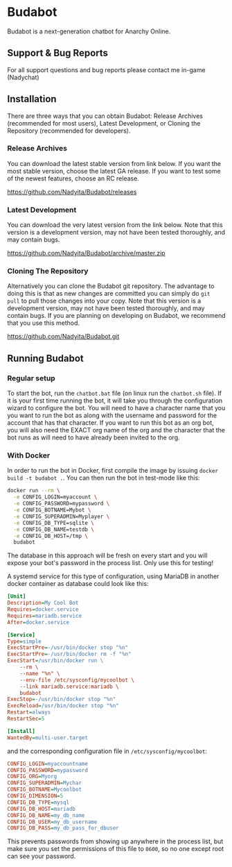 # Budabot #

Budabot is a next-generation chatbot for Anarchy Online.

## Support & Bug Reports ##

For all support questions and bug reports please contact me in-game (Nadychat)

## Installation ##

There are three ways that you can obtain Budabot: Release Archives (recommended for most users), Latest Development, or Cloning the Repository (recommended for developers).

### Release Archives ###

You can download the latest stable version from link below. If you want the most stable version, choose the latest GA release.  If you want to test some of the newest features, choose an RC release.

<https://github.com/Nadyita/Budabot/releases>

### Latest Development ###

You can download the very latest version from the link below.  Note that this version is a development version, may not have been tested thoroughly, and may contain bugs.

<https://github.com/Nadyita/Budabot/archive/master.zip>

### Cloning The Repository ###

Alternatively you can clone the Budabot git repository. The advantage to doing this is that as new changes are committed you can simply do `git pull` to pull those changes into your copy. Note that this version is a development version, may not have been tested thoroughly, and may contain bugs. If you are planning on developing on Budabot, we recommend that you use this method.

<https://github.com/Nadyita/Budabot.git>

## Running Budabot ##

### Regular setup ###

To start the bot, run the ```chatbot.bat``` file (on linux run the ```chatbot.sh``` file). If it is your first time running the bot, it will take you through the configuration wizard to configure the bot. You will need to have a character name that you you want to run the bot as along with the username and password for the account that has that character. If you want to run this bot as an org bot, you will also need the EXACT org name of the org and the character that the bot runs as will need to have already been invited to the org.

### With Docker ###

In order to run the bot in Docker, first compile the image by issuing `docker build -t budabot .`.
You can then run the bot in test-mode like this:

```bash
docker run --rm \
  -e CONFIG_LOGIN=myaccount \
  -e CONFIG_PASSWORD=mypassword \
  -e CONFIG_BOTNAME=Mybot \
  -e CONFIG_SUPERADMIN=Myplayer \
  -e CONFIG_DB_TYPE=sqlite \
  -e CONFIG_DB_NAME=testdb \
  -e CONFIG_DB_HOST=/tmp \
  budabot
```

The database in this approach will be fresh on every start and you will expose your bot's password in the process list. Only use this for testing!

A systemd service for this type of configuration, using MariaDB in another docker container as database could look like this:

```ini
[Unit]
Description=My Cool Bot
Requires=docker.service
Requires=mariadb.service
After=docker.service

[Service]
Type=simple
ExecStartPre=-/usr/bin/docker stop "%n"
ExecStartPre=-/usr/bin/docker rm -f "%n"
ExecStart=/usr/bin/docker run \
	--rm \
	--name "%n" \
	--env-file /etc/sysconfig/mycoolbot \
	--link mariadb.service:mariadb \
	budabot
ExecStop=-/usr/bin/docker stop "%n"
ExecReload=/usr/bin/docker stop "%n"
Restart=always
RestartSec=5

[Install]
WantedBy=multi-user.target
```

and the corresponding configuration file in `/etc/sysconfig/mycoolbot`:

```ini
CONFIG_LOGIN=myaccountname
CONFIG_PASSWORD=mypassword
CONFIG_ORG=Myorg
CONFIG_SUPERADMIN=Mychar
CONFIG_BOTNAME=Mycoolbot
CONFIG_DIMENSION=5
CONFIG_DB_TYPE=mysql
CONFIG_DB_HOST=mariadb
CONFIG_DB_NAME=my_db_name
CONFIG_DB_USER=my_db_username
CONFIG_DB_PASS=my_db_pass_for_dbuser
```

This prevents passwords from showing up anywhere in the process list, but make sure you set the permissions of this file to `0600`, so no one except root can see your password.

